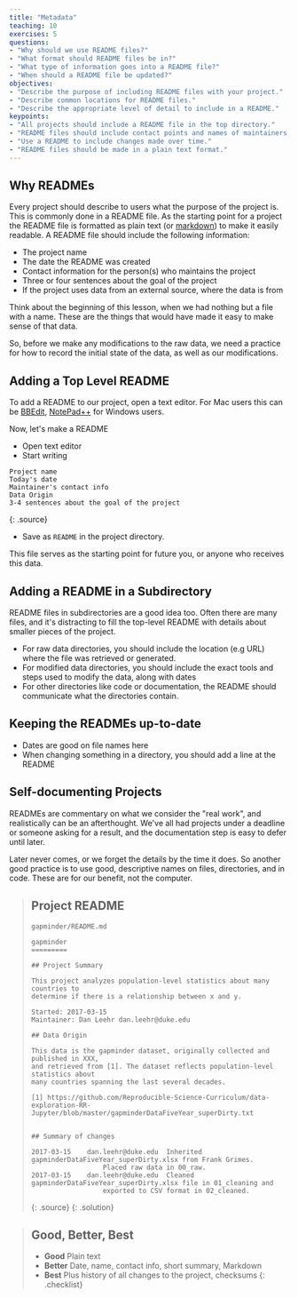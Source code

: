 ```yaml
---
title: "Metadata"
teaching: 10
exercises: 5
questions:
- "Why should we use README files?"
- "What format should README files be in?"
- "What type of information goes into a README file?"
- "When should a README file be updated?"
objectives:
- "Describe the purpose of including README files with your project."
- "Describe common locations for README files."
- "Describe the appropriate level of detail to include in a README."
keypoints:
- "All projects should include a README file in the top directory."
- "README files should include contact points and names of maintainers, date, brief description of the intent of the project, and the source of any data files."
- "Use a README to include changes made over time."
- "README files should be made in a plain text format."
---
```

## Why READMEs

Every project should describe to users what the purpose of the project is. This is commonly done in a README file. As the starting point for a project the README file is formatted as plain text (or [markdown](https://guides.github.com/features/mastering-markdown/)) to make it easily readable. A README file should include the following information:

- The project name
- The date the README was created
- Contact information for the person(s) who maintains the project
- Three or four sentences about the goal of the project
- If the project uses data from an external source, where the data is from

Think about the beginning of this lesson, when we had nothing but a file with a name. These are the things that would have made it easy to make sense of that data.

So, before we make any modifications to the raw data, we need a practice for how to record the initial state of the data, as well as our modifications.

## Adding a Top Level README

To add a README to our project, open a text editor. For Mac users this can be [BBEdit](http://www.barebones.com/products/bbedit/index.html), [NotePad++](https://notepad-plus-plus.org/) for Windows users.

Now, let's make a README

* Open text editor
* Start writing

~~~
Project name
Today's date
Maintainer's contact info
Data Origin
3-4 sentences about the goal of the project
~~~
{: .source}

* Save as `README` in the project directory.

This file serves as the starting point for future you, or anyone who receives this data.

## Adding a README in a Subdirectory

README files in subdirectories are a good idea too. Often there are many files, and it's distracting to fill the top-level README with details about smaller pieces of the project.

- For raw data directories, you should include the location (e.g URL) where the file was retrieved or generated.
- For modified data directories, you should include the exact tools and steps used to modify the data, along with dates
- For other directories like code or documentation, the README should communicate what the directories contain.

## Keeping the READMEs up-to-date

- Dates are good on file names here
- When changing something in a directory, you should add a line at the README

## Self-documenting Projects

READMEs are commentary on what we consider the "real work", and realistically can be an afterthought. We've all had projects under a deadline or someone asking for a result, and the documentation step is easy to defer until later.

Later never comes, or we forget the details by the time it does. So another good practice is to use good, descriptive names on files, directories, and in code. These are for our benefit, not the computer.

> ## Project README
> `gapminder/README.md`
> ~~~
> gapminder
> =========
>
> ## Project Summary
>
> This project analyzes population-level statistics about many countries to
> determine if there is a relationship between x and y.
>
> Started: 2017-03-15
> Maintainer: Dan Leehr dan.leehr@duke.edu
>
> ## Data Origin
>
> This data is the gapminder dataset, originally collected and published in XXX,
> and retrieved from [1]. The dataset reflects population-level statistics about
> many countries spanning the last several decades.
>
> [1] https://github.com/Reproducible-Science-Curriculum/data-exploration-RR-Jupyter/blob/master/gapminderDataFiveYear_superDirty.txt
>
>
> ## Summary of changes
>
> 2017-03-15	dan.leehr@duke.edu	Inherited gapminderDataFiveYear_superDirty.xlsx from Frank Grimes.
> 					Placed raw data in 00_raw.
> 2017-03-15	dan.leehr@duke.edu	Cleaned gapminderDataFiveYear_superDirty.xlsx file in 01_cleaning and
> 					exported to CSV format in 02_cleaned.
> ~~~
> {: .source}
{: .solution}

> ## Good, Better, Best
>
> - **Good** Plain text
> - **Better** Date, name, contact info, short summary, Markdown
> - **Best** Plus history of all changes to the project, checksums
{: .checklist}





